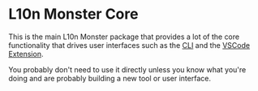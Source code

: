 # L10n Monster Core

This is the main L10n Monster package that provides a lot of the core functionality that drives user interfaces such as the [CLI](../cli) and the [VSCode Extension](../vscode-l10nmanager).

You probably don't need to use it directly unless you know what you're doing and are probably building a new tool or user interface.
